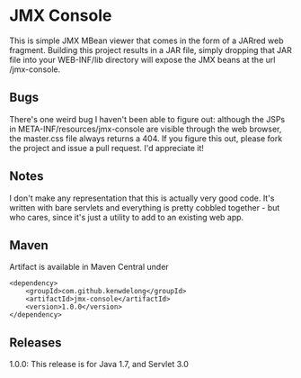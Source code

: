 JMX Console
===========

This is simple JMX MBean viewer that comes in the form of a JARred web fragment.  Building this project results
in a JAR file, simply dropping that JAR file into your WEB-INF/lib directory will expose the JMX beans at the
url /jmx-console.


Bugs
----

There's one weird bug I haven't been able to figure out: although the JSPs in META-INF/resources/jmx-console are visible
through the web browser, the master.css file always returns a 404.  If you figure this out, please fork the project
and issue a pull request.  I'd appreciate it!

Notes
-----

I don't make any representation that this is actually very good code.  It's written with bare servlets and everything is
pretty cobbled together - but who cares, since it's just a utility to add to an existing web app.

Maven
-----
Artifact is available in Maven Central under

	<dependency>
		<groupId>com.github.kenwdelong</groupId>
		<artifactId>jmx-console</artifactId>
		<version>1.0.0</version>
	</dependency>

Releases
--------
1.0.0: This release is for Java 1.7, and Servlet 3.0
	